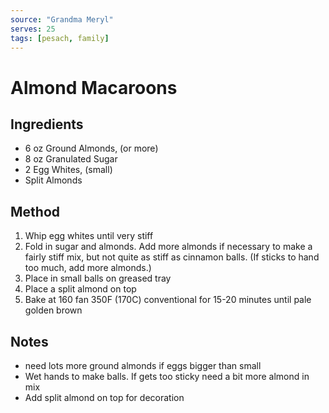 ```yaml
---
source: "Grandma Meryl"
serves: 25
tags: [pesach, family]
---
```


# Almond Macaroons

## Ingredients

- 6 oz Ground Almonds, (or more)
- 8 oz Granulated Sugar
- 2 Egg Whites, (small)
- Split Almonds

## Method

1. Whip egg whites until very stiff
2. Fold in sugar and almonds. Add more almonds if necessary to make a fairly stiff mix, but not quite as stiff as cinnamon balls. (If sticks to hand too much, add more almonds.)
3. Place in small balls on greased tray
4. Place a split almond on top
5. Bake at 160 fan 350F (170C) conventional for 15-20 minutes until pale golden brown

## Notes

- need lots more ground almonds if eggs bigger than small
- Wet hands to make balls. If gets too sticky need a bit more almond in mix
- Add split almond on top for decoration
